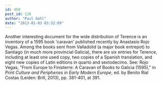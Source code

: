 ```yaml
---
id: 458
post_id: 126
author: "Paul Gehl"
date: "2013-01-03 03:32:09"
---
```

Another interesting document for the wide distribution of Terence is an inventory of a 1595 book 'caravan' published recently by Anastasio Rojo Vegas. Among the books sent from Valladolid (a major book entrepot) to Santiago (in much more provincial Galicia), there are six entries for Terence, including at least one used copy, two copies of a Spanish translation, and eight new copies of Latin editions in quarto and sextodecimo. See: Rojo Vegas, "From Europe to Finisterre: A Caravan of Books to Galicia (1595)," in <em>Print Culture and Peripheries in Early Modern Europe</em>, ed. by Benito Rial Costas (Leiden: Brill, 2013), pp. 381-401, at 391.
